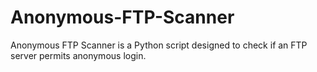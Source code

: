 # Anonymous-FTP-Scanner
Anonymous FTP Scanner is a Python script designed to check if an FTP server permits anonymous login.

